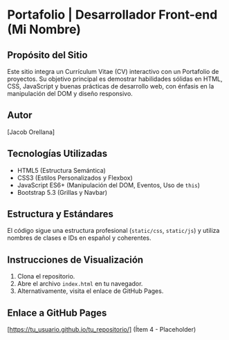 # Portafolio | Desarrollador Front-end (Mi Nombre)

## Propósito del Sitio
Este sitio integra un Currículum Vitae (CV) interactivo con un Portafolio de proyectos. Su objetivo principal es demostrar habilidades sólidas en HTML, CSS, JavaScript y buenas prácticas de desarrollo web, con énfasis en la manipulación del DOM y diseño responsivo.

## Autor
[Jacob Orellana]

## Tecnologías Utilizadas
* HTML5 (Estructura Semántica)
* CSS3 (Estilos Personalizados y Flexbox)
* JavaScript ES6+ (Manipulación del DOM, Eventos, Uso de `this`)
* Bootstrap 5.3 (Grillas y Navbar)

## Estructura y Estándares
El código sigue una estructura profesional (`static/css`, `static/js`) y utiliza nombres de clases e IDs en español y coherentes.

## Instrucciones de Visualización
1.  Clona el repositorio.
2.  Abre el archivo `index.html` en tu navegador.
3.  Alternativamente, visita el enlace de GitHub Pages.

## Enlace a GitHub Pages
[https://tu_usuario.github.io/tu_repositorio/] (Ítem 4 - Placeholder)
